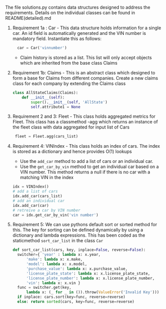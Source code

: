 The file solutions.py contains data structures designed to address the requirements. Details on the individual classes can be found in README(detailed).md

1. Requirement 1a : Car - This data structure holds information for a single car. An id field is automatically generated and the VIN number is mandatory field. Instantiate this as follows:
	``` python
	  car = Car('vinnumber')
	```
	- Claim history is stored as a list. This list will only accept objects which are inherited from the base class Claims
2. Requirement 1b: Claims - This is an abstract class which designed to form a base for Claims from different companies. Create a new claims class for each company by extending the Claims class
	```python
	class AllStateClaims(Claims):
		def __init__(self):
			super().__init__(self, 'AllState')
			self.attribute1 = None
	```

3. Requirement 2 and 3: Fleet - This class holds aggregated metrics for Fleet. This class has a classmethod -agg which returns an instance of the fleet class with data aggregated for input list of Cars
	``` python
	 fleet = Fleet.agg(cars_list)
	```
4. Requirement 4: VINIndex - This class holds an index of cars. The index is stored as a dictionary and hence provides O(1) lookups
	- Use the `add_car` method to add a list of cars or an individual car.
	- Use the `get_car_by_vin` method to get an individual car based on a VIN number. This method returns a null if there is no car with a matching VIN in the index
	``` python
	idx = VINIndex()
	# add a list of cars
	idx.add_car(cars_list)
	# add an individual car
	idx.add_car(car)
	# retreive a car by VIN number
	car = idx.get_car_by_vin('vin number')
	```
5. Requirement 5: We can use pythons default sort or sorted method for this. The key for sorting can be defined dynamically by using a dictionary and lambda expressions. This has been coded as the staticmethod `sort_car_list` in the class `Car`
	``` python
	def sort_car_list(cars, key, inplace=False, reverse=False):
      switcher={ 'year' : lambda x: x.year,
          'make': lambda x: x.make,
          'model': lambda x: x.model,
          'purchase_value': lambda x: x.purchase_value,
          'license_plate_state': lambda x: x.license_plate_state,
          'license_plate_number': lambda x: x.license_plate_number,
          'vin': lambda x: x.vin }
      func = switcher.get(key,
          lambda x: (_ for _ in ()).throw(ValueError('Invalid Key')))
      if inplace: cars.sort(key=func, reverse=reverse)
      else: return sorted(cars, key=func, reverse=reverse)
  ```
